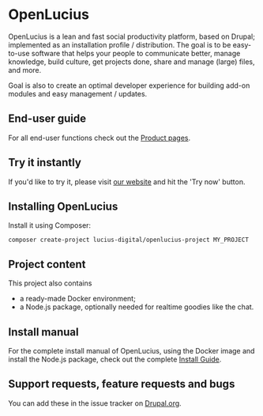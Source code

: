 # OpenLucius
OpenLucius is a lean and fast social productivity platform, based on Drupal; implemented as an installation profile / distribution. The goal is to be easy-to-use software that helps your people to communicate better, manage knowledge, build culture, get projects done, share and manage (large) files, and more.

Goal is also to create an optimal developer experience for building add-on modules and easy management / updates.

## End-user guide
For all end-user functions check out the [Product pages](https://www.getlucius.com/en/product/groups-channels).

## Try it instantly
If you'd like to try it, please visit [our website](https://www.getlucius.com) and hit the 'Try now' button.

## Installing OpenLucius
Install it using Composer:

```
composer create-project lucius-digital/openlucius-project MY_PROJECT
```

## Project content
This project also contains 
- a ready-made Docker environment;
- a Node.js package, optionally needed for realtime goodies like the chat.

## Install manual
For the complete install manual of OpenLucius, using the Docker image and install the Node.js package, check out the complete [Install Guide](https://www.getlucius.com/en/product/open-source-install-guide).


## Support requests, feature requests and bugs
You can add these in the issue tracker on [Drupal.org](https://www.drupal.org/project/issues/openlucius).

